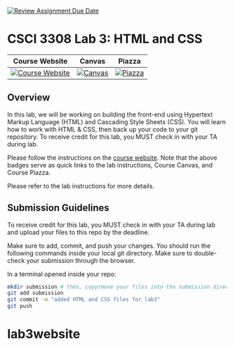 [![Review Assignment Due Date](https://classroom.github.com/assets/deadline-readme-button-22041afd0340ce965d47ae6ef1cefeee28c7c493a6346c4f15d667ab976d596c.svg)](https://classroom.github.com/a/jDwQRJog)
# CSCI 3308 Lab 3: HTML and CSS

|                                                Course Website                                                 |                                                   Canvas                                                    |                                              Piazza                                               |
| :-----------------------------------------------------------------------------------------------------------: | :---------------------------------------------------------------------------------------------------------: | :-----------------------------------------------------------------------------------------------: |
| [![Course Website](https://img.shields.io/badge/Labs-Lab3-0A4D99)](https://cuboulder-csci3308.pages.dev/docs/labs/html_css_bootstrap/) | [![Canvas](https://img.shields.io/badge/Canvas-CSCI3308-CFB87C)](https://canvas.colorado.edu/courses/117903) | [![Piazza](https://img.shields.io/badge/-Piazza-3e7aab)](https://piazza.com/class/m5rmal655v22f/) |

## Overview

In this lab, we will be working on building the front-end using Hypertext Markup Language (HTML) and Cascading Style Sheets (CSS). You will learn how to work with HTML & CSS, then back up your code to your git repository.
To receive credit for this lab, you MUST check in with your TA during lab.

Please follow the instructions on the [course website](https://cuboulder-csci3308.pages.dev/docs/labs/html_css_bootstrap/). Note that the above badges serve as quick links to the lab instructions, Course Canvas, and Course Piazza.



Please refer to the lab instructions for more details.

## Submission Guidelines

To receive credit for this lab, you MUST check in with your TA during lab and upload your files to this repo by the deadline.

Make sure to add, commit, and push your changes. You should run the following commands inside your local git directory. Make sure to double-check your submission through the browser.

In a terminal opened inside your repo:

```bash
mkdir submission # then, copy/move your files into the submission directory
git add submission
git commit -m "added HTML and CSS files for lab3"
git push
```
# lab3website
